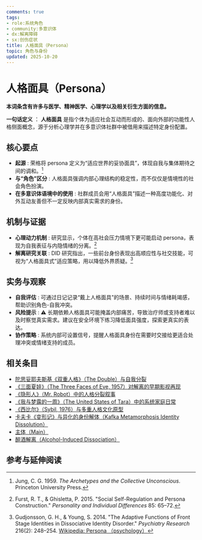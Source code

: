 ```yaml
---
comments: true
tags:
- role:系统角色
- community:多意识体
- dx:解离障碍
- sx:创伤症状
title: 人格面具（Persona）
topic: 角色与身份
updated: 2025-10-20
---
```


# 人格面具（Persona）

**本词条含有许多与医学、精神医学、心理学以及相关衍生方面的信息。**

**一句话定义** ： **人格面具** 是指个体为适应社会互动而形成的、面向外部的功能性人格侧面概念，源于分析心理学并在多意识体社群中被借用来描述特定身份配置。

## 核心要点

- **起源** : 荣格将 persona 定义为“适应世界的妥协面具”，体现自我与集体期待之间的调和。[^jung1959]
- **与“角色”区分** : 人格面具强调内部心理结构的稳定性，而不仅仅是情境性的社会角色扮演。
- **在多意识体语境中的使用** : 社群成员会用“人格面具”描述一种高度功能化、对外互动友善但不一定反映内部真实需求的身份。

## 机制与证据

- **心理动力机制** : 研究显示，个体在高社会压力情境下更可能启动 persona，表现为自我表征与内隐情绪的分离。[^furst2015]
- **解离研究关联** : DID 研究指出，一些前台身份表现出高顺应性与社交技能，可视为“人格面具式”适应策略，用以降低外界质疑。[^gudjonsson2014]

## 实务与观察

- **自我评估** : 可通过日记记录“戴上人格面具”的场景、持续时间与情绪耗竭感，帮助识别角色-自我冲突。
- **风险提示** : ⚠ 长期依赖人格面具可能掩盖内部痛苦，导致治疗师或支持者难以及时察觉真实需求。建议在安全环境下练习降低面具强度，探索更真实的表达。
- **协作策略** : 系统内部可设置信号，提醒人格面具身份在需要时交接给更适合处理冲突或情绪支持的成员。

## 相关条目

- [陀思妥耶夫斯基《双重人格》（The Double）与自我分裂](Dostoevsky-The-Double-Self-Division.md)
- [《三面夏娃》（The Three Faces of Eve, 1957）对解离的早期影视再现](Three-Faces-Of-Eve-1957-Dissociation.md)
- [《隐形人》（Mr. Robot）中的人格分裂叙事](Mr-Robot-DID-Narrative.md)
- [《我与梦露的一周》（The United States of Tara）中的系统家庭日常](United-States-Of-Tara-System-Daily-Life.md)
- [《西比尔》（Sybil, 1976）与多重人格文化原型](Sybil-1976-Cultural-Prototype.md)
- [卡夫卡《变形记》与异化的身份解体（Kafka Metamorphosis Identity Dissolution）](Kafka-Metamorphosis-Identity-Dissolution.md)
- [主体（Main）](Main.md)
- [醉酒解离（Alcohol-Induced Dissociation）](Alcohol-Induced-Dissociation.md)

## 参考与延伸阅读

[^jung1959]: Jung, C. G. 1959. *The Archetypes and the Collective Unconscious*. Princeton University Press.
[^furst2015]: Furst, R. T., & Ghisletta, P. 2015. "Social Self-Regulation and Persona Construction." *Personality and Individual Differences* 85: 65–72.
[^gudjonsson2014]: Gudjonsson, G. H., & Young, S. 2014. "The Adaptive Functions of Front Stage Identities in Dissociative Identity Disorder." *Psychiatry Research* 216(2): 248–254.
[Wikipedia: Persona （psychology）](https://en.wikipedia.org/wiki/Persona_(psychology))